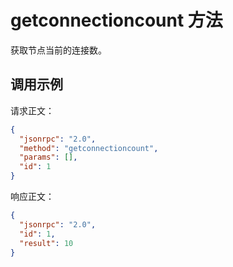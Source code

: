 ﻿# getconnectioncount 方法

获取节点当前的连接数。

## 调用示例

请求正文：

```json
{
  "jsonrpc": "2.0",
  "method": "getconnectioncount",
  "params": [],
  "id": 1
}
```

响应正文：

```json
{
  "jsonrpc": "2.0",
  "id": 1,
  "result": 10
}
```
